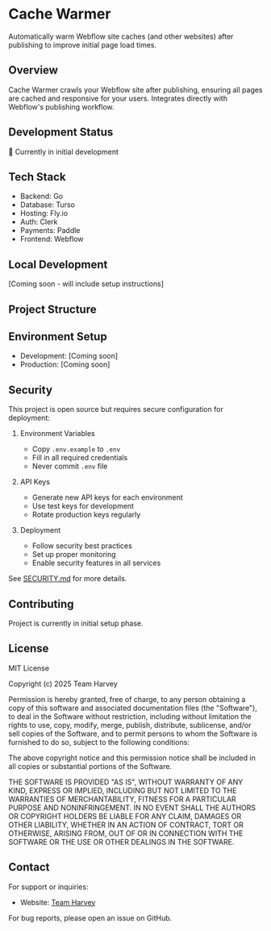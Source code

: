# Cache Warmer

Automatically warm Webflow site caches (and other websites) after publishing to improve initial page load times.

## Overview

Cache Warmer crawls your Webflow site after publishing, ensuring all pages are cached and responsive for your users. Integrates directly with Webflow's publishing workflow.

## Development Status

🚧 Currently in initial development

## Tech Stack

- Backend: Go
- Database: Turso
- Hosting: Fly.io
- Auth: Clerk
- Payments: Paddle
- Frontend: Webflow

## Local Development

[Coming soon - will include setup instructions]

## Project Structure

## Environment Setup

- Development: [Coming soon]
- Production: [Coming soon]

## Security

This project is open source but requires secure configuration for deployment:

1. Environment Variables
   - Copy `.env.example` to `.env`
   - Fill in all required credentials
   - Never commit `.env` file
2. API Keys

   - Generate new API keys for each environment
   - Use test keys for development
   - Rotate production keys regularly

3. Deployment
   - Follow security best practices
   - Set up proper monitoring
   - Enable security features in all services

See [SECURITY.md](SECURITY.md) for more details.

## Contributing

Project is currently in initial setup phase.

## License

MIT License

Copyright (c) 2025 Team Harvey

Permission is hereby granted, free of charge, to any person obtaining a copy
of this software and associated documentation files (the "Software"), to deal
in the Software without restriction, including without limitation the rights
to use, copy, modify, merge, publish, distribute, sublicense, and/or sell
copies of the Software, and to permit persons to whom the Software is
furnished to do so, subject to the following conditions:

The above copyright notice and this permission notice shall be included in all
copies or substantial portions of the Software.

THE SOFTWARE IS PROVIDED "AS IS", WITHOUT WARRANTY OF ANY KIND, EXPRESS OR
IMPLIED, INCLUDING BUT NOT LIMITED TO THE WARRANTIES OF MERCHANTABILITY,
FITNESS FOR A PARTICULAR PURPOSE AND NONINFRINGEMENT. IN NO EVENT SHALL THE
AUTHORS OR COPYRIGHT HOLDERS BE LIABLE FOR ANY CLAIM, DAMAGES OR OTHER
LIABILITY, WHETHER IN AN ACTION OF CONTRACT, TORT OR OTHERWISE, ARISING FROM,
OUT OF OR IN CONNECTION WITH THE SOFTWARE OR THE USE OR OTHER DEALINGS IN THE
SOFTWARE.

## Contact

For support or inquiries:

- Website: [Team Harvey](https://www.teamharvey.co)

For bug reports, please open an issue on GitHub.
